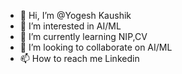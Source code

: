 - 👋 Hi, I’m @Yogesh Kaushik
- 👀 I’m interested in AI/ML
- 🌱 I’m currently learning NIP,CV
- 💞️ I’m looking to collaborate on AI/ML
- 📫 How to reach me Linkedin

<!---
Yogesh470/Yogesh470 is a ✨ special ✨ repository because its `README.md` (this file) appears on your GitHub profile.
You can click the Preview link to take a look at your changes.
--->
